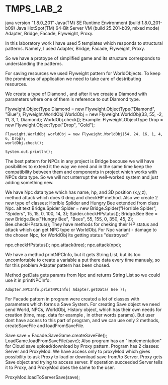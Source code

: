 # TMPS_LAB_2
java version "1.8.0_201"
Java(TM) SE Runtime Environment (build 1.8.0_201-b09)
Java HotSpot(TM) 64-Bit Server VM (build 25.201-b09, mixed mode)
Adapter, Bridge, Facade, Flyweight, Proxy.

In this laboratory work I have used 5 templates which responds to structural patterns. Namely, I used Adapter, Bridge, Facade, Flyweight, Proxy.

So we have a protoype of simplified game and its structure corresponds to understanding the patterns.

For saving resources we used Flyweight pattern for WorldObjects. To keep the promtness of application we need to take care of destributing resources.

We create a type of Diamond , and after it we create a Diamond with parameters where one of them is reference to out Diamond type.

Flyweight.ObjectType Diamond = new Flyweight.ObjectType("Diamond", "Blue");
Flyweight.WorldObj WorldObj = new Flyweight.WorldObj(33, 55, -2, 11, 3, 1, Diamond); WorldObj.check();
Example: Flyweight.ObjectType Drop = new Flyweight.ObjectType("Drop", "Gold");

    Flyweight.WorldObj worldObj = new Flyweight.WorldObj(54, 24, 16, 1, 4, 6, Drop);
    worldObj.check();

    System.out.println();
The best pattern for NPCs in any project is Bridge becouse we will have posibilities to extend it the way we need and in the same time keep the compatibility between them and components in project which works with NPCs data type. So we will not unterrupt the well-worked system and just adding something new.

We have Npc data type which has name, hp, and 3D position (x,y,z), method attack which does 0 dmg and checkHP method.
 Also we create 2 new type of classes: Horible Splider and Hungry Bee extended from class Npc. alt text
 Bridge.Spider Spider = new Bridge.Spider("Horrible Spider", "Spiders", 15, 15, 0, 100, 14, 3);
  Spider.checkHPstatus();
    Bridge.Bee Bee = new Bridge.Bee("Hungry Bee", "Bees", 55, 155, 0, 350, 45, 2);
    Bee.checkHPstatus();
They have methods for cheking their HP status and attack which can get NPC type or WorldObj. For Npc variant - damage to the chosen Npc, for WorldObj its getting status "destroyed"

npc.checkHPstatus();
npc.attack(tree);
npc.attack(npc);

We have a method printNPCInfo, but it gets String List, but its too uncomfortable to create a variable a put there data every time manualy, so for this problem Adapter pattern has been chosed.

Method getData gets params from Npc and returns String List so we could use it in printNPCInfo.

    Adapter.NPCInfo.printNPCInfo( Adapter.getData( Bee ));
For Facade pattern in program were created a lot of classes with parameters which forms a Save System. For creating Save object we need send World, NPCs, WorldObj, History object, which has their own needs for creation (time, map, data for example , in other words params). But user dont have access to this part of program, and we can use only 2 methods, createSaveFile and loadFromSaveFile.

Save save = Facade.SaveGame.createSaveFile();
LoadGame.loadFromSaveFile(save);
Also program has an "implementation" for Cloud save upload/download by Proxy pattern. Program has 2 classes: Server and ProxyMod. We have access only to proxyMod which gives possibility to ask Proxy to load or download save from/to Server. Proxy gets Save object and trying to access server. If operation succeeded Server tells it to Proxy, and ProxyMod does the same to the user.

ProxyMod.loadToServerSave(save);
